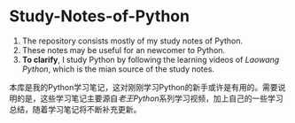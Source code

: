 # Study-Notes-of-Python
1. The repository consists mostly of my study notes of Python. 
2. These notes may be useful for an newcomer to Python.
3. **To clarify**, I study Python by following  the learning videos of *Laowang Python*, which is the mian source of the study notes. 

本库是我的Python学习笔记，这对刚刚学习Python的新手或许是有用的。需要说明的是，这些学习笔记主要源自*老王Python*系列学习视频，加上自己的一些学习总结，随着学习笔记将不断补充更新。
